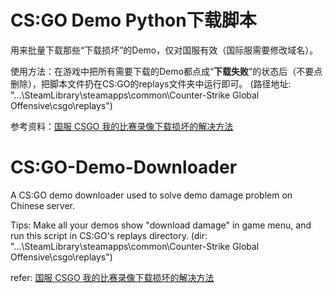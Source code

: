 # CS:GO Demo Python下载脚本

用来批量下载那些“下载损坏”的Demo，仅对国服有效（国际服需要修改域名）。

使用方法：在游戏中把所有需要下载的Demo都点成“**下载失败**”的状态后（不要点 删除），把脚本文件扔在CS:GO的replays文件夹中运行即可。
(路径地址: "...\SteamLibrary\steamapps\common\Counter-Strike Global Offensive\csgo\replays")

参考资料：[国服 CSGO 我的比赛录像下载损坏的解决方法](https://tieba.baidu.com/p/5579612896?red_tag=3099635424)

# CS:GO-Demo-Downloader

A CS:GO demo downloader used to solve demo damage problem on Chinese server.

Tips: Make all your demos show "download damage" in game menu, and run this script in CS:GO's replays directory.
(dir: "...\SteamLibrary\steamapps\common\Counter-Strike Global Offensive\csgo\replays")

refer: [国服 CSGO 我的比赛录像下载损坏的解决方法](https://tieba.baidu.com/p/5579612896?red_tag=3099635424)
